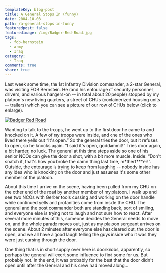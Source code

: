 ```yaml
---
templateKey: blog-post
title: A General Stops In (funny)
date: 2004-10-03
path: /a-general-stops-in-funny
featuredpost: false
featuredimage: /img/Badger-Red-Road.jpg
tags:
  - fob-bernstein
  - army
  - Iraq
category:
  - Iraq
comments: true
share: true
---
```


Last week some time, the 1st Infantry Division commander, a 2-star General, was visiting FOB Bernstein. He (and his entourage of security personnel, drivers, and various hangers-on -- in total about 20 people) stopped by my platoon's new living quarters, a street of CHUs (containerized housing units -- trailers) which you can see a picture of our row of CHUs below (click to enlarge).

[![Badger Red Road](/img/Badger-Red-Road.jpg)](/img/Badger-Red-Road.jpg)

Wanting to talk to the troops, he went up to the first door he came to and knocked on it. A few of my troops were inside, and one of the ones who lived there yells out “It's open.” So the general tries the door, but it refuses to open, so he knocks again. “I said it's open, goddammit!” Tries door again, a bit harder, no luck. The general at this time steps aside so one of his senior NCOs can give the door a shot, with a bit more muscle. Inside: “Don't snatch it, that's how you broke the damn thing last time, m\*therf\*\*\*er!”. Outside, the entourage is trying to keep from laughing -- nobody inside has any idea who is knocking on the door and just assumes it's some other member of the platoon.

About this time I arrive on the scene, having been pulled from my CHU on the other end of the road by another member of my platoon. I walk up and see two NCOs with Gerber tools cussing and working on the door handle while continued yells and profanities come from inside the CHU. The general and the post commander both are standing back, sort of smiling, and everyone else is trying not to laugh and not sure how to react. After several more minutes of this, someone decides the General needs to move on, and the whole parade moves out, just as my platoon sergeant arrives on the scene. About 2 minutes after everyone else has cleared out, the door is open, and we all have a good laugh telling the guys inside who it was they were just cursing through the door.

One thing that is in short supply over here is doorknobs, apparently, so perhaps the general will exert some influence to find some for us. But probably not. In the end, it was probably for the best that the door didn't open until after the General and his crew had moved along...
